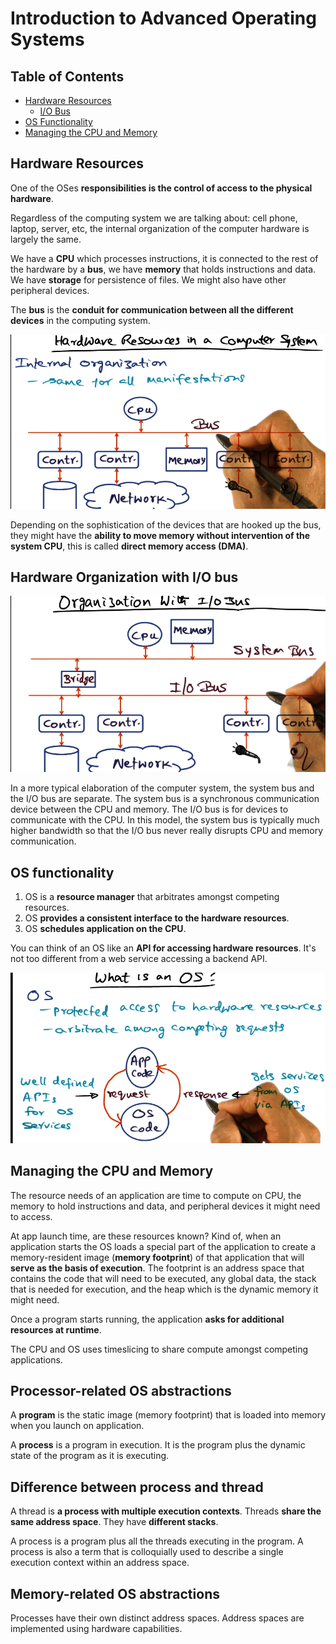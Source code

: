 # Introduction to Advanced Operating Systems

## Table of Contents

* [Hardware Resources](#hardware-resources)
    * [I/O Bus](#hardware-organization-with-io-bus)
* [OS Functionality](#os-functionality)
* [Managing the CPU and Memory](#managing-the-cpu-and-memory)

## Hardware Resources

One of the OSes **responsibilities is the control of access to the physical hardware**. 

Regardless of the computing system we are talking about: cell phone, laptop, server, etc, the internal organization of the computer hardware is largely the same. 

We have a **CPU** which processes instructions, it is connected to the rest of the hardware by a **bus**, we have **memory** that holds instructions and data. We have **storage** for persistence of files. We might also have other peripheral devices.

The **bus** is the **conduit for communication between all the different devices** in the computing system.

<img src="resources/1_intro_resources/hardware.png">

Depending on the sophistication of the devices that are hooked up the bus, they might have the **ability to move memory without intervention of the system CPU**, this is called **direct memory access (DMA)**.

## Hardware Organization with I/O bus

<img src="resources/1_intro_resources/io_bus.png">

In a more typical elaboration of the computer system, the system bus and the I/O bus are separate. The system bus is a synchronous communication device between the CPU and memory. The I/O bus is for devices to communicate with the CPU. In this model, the system bus is typically much higher bandwidth so that the I/O bus never really disrupts CPU and memory communication.

## OS functionality

1. OS is a **resource manager** that arbitrates amongst competing resources.
2. OS **provides a consistent interface to the hardware resources**.
3. OS **schedules application on the CPU**. 

You can think of an OS like an **API for accessing hardware resources**. It's not too different from a web service accessing a backend API.

<img src="resources/1_intro_resources/os_api.png">

## Managing the CPU and Memory

The resource needs of an application are time to compute on CPU, the memory to hold instructions and data, and peripheral devices it might need to access.

At app launch time, are these resources known? Kind of, when an application starts the OS loads a special part of the application to create a memory-resident image (**memory footprint**) of that application that will **serve as the basis of execution**. The footprint is an address space that contains the code that will need to be executed, any global data, the stack that is needed for execution, and the heap which is the dynamic memory it might need. 

Once a program starts running, the application **asks for additional resources at runtime**.

The CPU and OS uses timeslicing to share compute amongst competing applications.

## Processor-related OS abstractions

A **program** is the static image (memory footprint) that is loaded into memory when you launch on application.

A **process** is a program in execution. It is the program plus the dynamic state of the program as it is executing.

## Difference between process and thread

A thread is **a process with multiple execution contexts**. Threads **share the same address space**. They have **different stacks**. 

A process is a program plus all the threads executing in the program. A process is also a term that is colloquially used to describe a single execution context within an address space.


## Memory-related OS abstractions

Processes have their own distinct address spaces. Address spaces are implemented using hardware capabilities. 
